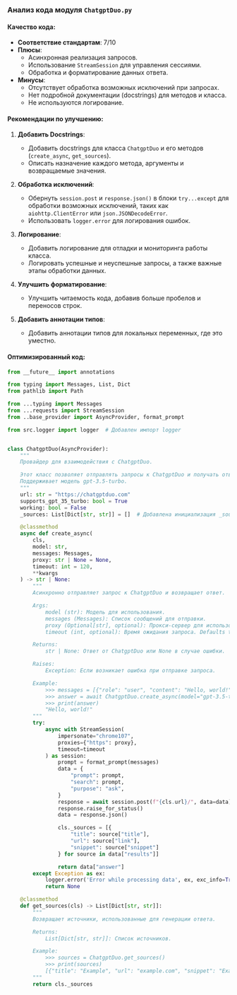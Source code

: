 ### **Анализ кода модуля `ChatgptDuo.py`**

#### **Качество кода**:
- **Соответствие стандартам**: 7/10
- **Плюсы**:
   - Асинхронная реализация запросов.
   - Использование `StreamSession` для управления сессиями.
   - Обработка и форматирование данных ответа.
- **Минусы**:
   - Отсутствует обработка возможных исключений при запросах.
   - Нет подробной документации (docstrings) для методов и класса.
   - Не используются логирование.

#### **Рекомендации по улучшению**:

1. **Добавить Docstrings**:
   - Добавить docstrings для класса `ChatgptDuo` и его методов (`create_async`, `get_sources`).
   - Описать назначение каждого метода, аргументы и возвращаемые значения.

2. **Обработка исключений**:
   - Обернуть `session.post` и `response.json()` в блоки `try...except` для обработки возможных исключений, таких как `aiohttp.ClientError` или `json.JSONDecodeError`.
   - Использовать `logger.error` для логирования ошибок.

3. **Логирование**:
   - Добавить логирование для отладки и мониторинга работы класса.
   - Логировать успешные и неуспешные запросы, а также важные этапы обработки данных.

4. **Улучшить форматирование**:
   - Улучшить читаемость кода, добавив больше пробелов и переносов строк.

5. **Добавить аннотации типов**:
   - Добавить аннотации типов для локальных переменных, где это уместно.

#### **Оптимизированный код**:

```python
from __future__ import annotations

from typing import Messages, List, Dict
from pathlib import Path

from ...typing import Messages
from ...requests import StreamSession
from ..base_provider import AsyncProvider, format_prompt

from src.logger import logger  # Добавлен импорт logger


class ChatgptDuo(AsyncProvider):
    """
    Провайдер для взаимодействия с ChatgptDuo.

    Этот класс позволяет отправлять запросы к ChatgptDuo и получать ответы.
    Поддерживает модель gpt-3.5-turbo.
    """
    url: str = "https://chatgptduo.com"
    supports_gpt_35_turbo: bool = True
    working: bool = False
    _sources: List[Dict[str, str]] = []  # Добавлена инициализация _sources

    @classmethod
    async def create_async(
        cls,
        model: str,
        messages: Messages,
        proxy: str | None = None,
        timeout: int = 120,
        **kwargs
    ) -> str | None:
        """
        Асинхронно отправляет запрос к ChatgptDuo и возвращает ответ.

        Args:
            model (str): Модель для использования.
            messages (Messages): Список сообщений для отправки.
            proxy (Optional[str], optional): Прокси-сервер для использования. Defaults to None.
            timeout (int, optional): Время ожидания запроса. Defaults to 120.

        Returns:
            str | None: Ответ от ChatgptDuo или None в случае ошибки.

        Raises:
            Exception: Если возникает ошибка при отправке запроса.

        Example:
            >>> messages = [{"role": "user", "content": "Hello, world!"}]
            >>> answer = await ChatgptDuo.create_async(model="gpt-3.5-turbo", messages=messages)
            >>> print(answer)
            "Hello, world!"
        """
        try:
            async with StreamSession(
                impersonate="chrome107",
                proxies={"https": proxy},
                timeout=timeout
            ) as session:
                prompt = format_prompt(messages)
                data = {
                    "prompt": prompt,
                    "search": prompt,
                    "purpose": "ask",
                }
                response = await session.post(f"{cls.url}/", data=data)
                response.raise_for_status()
                data = response.json()

                cls._sources = [{
                    "title": source["title"],
                    "url": source["link"],
                    "snippet": source["snippet"]
                } for source in data["results"]]

                return data["answer"]
        except Exception as ex:
            logger.error('Error while processing data', ex, exc_info=True)
            return None

    @classmethod
    def get_sources(cls) -> List[Dict[str, str]]:
        """
        Возвращает источники, использованные для генерации ответа.

        Returns:
            List[Dict[str, str]]: Список источников.

        Example:
            >>> sources = ChatgptDuo.get_sources()
            >>> print(sources)
            [{"title": "Example", "url": "example.com", "snippet": "Example snippet"}]
        """
        return cls._sources